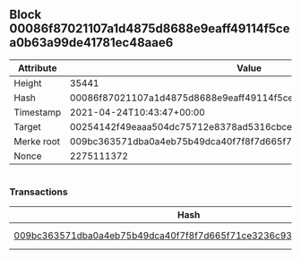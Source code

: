 ## Block 00086f87021107a1d4875d8688e9eaff49114f5cea0b63a99de41781ec48aae6

Attribute | Value
--- | ---
Height | 35441
Hash | 00086f87021107a1d4875d8688e9eaff49114f5cea0b63a99de41781ec48aae6
Timestamp | 2021-04-24T10:43:47+00:00
Target | 00254142f49eaaa504dc75712e8378ad5316cbcead634704b3734b6271167cc4
Merke root | 009bc363571dba0a4eb75b49dca40f7f8f7d665f71ce3236c93747ef25e31176
Nonce | 2275111372

```

```

### Transactions

Hash | Amount
--- | ---
[009bc363571dba0a4eb75b49dca40f7f8f7d665f71ce3236c93747ef25e31176](009bc363571dba0a4eb75b49dca40f7f8f7d665f71ce3236c93747ef25e31176.md) | 10.00000000 SKEPTI 
